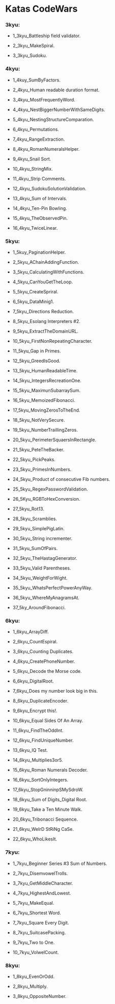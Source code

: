 # Katas CodeWars


### 3kyu:
- 1_3kyu_Battleship field validator. 

- 2_3kyu_MakeSpiral. 

- 3_3kyu_Sudoku. 


### 4kyu:
- 1_4kuy_SumByFactors. 

- 2_4kyu_Human readable duration format. 

- 3_4kyu_MostFrequentlyWord. 

- 4_4kyu_NestBiggerNumberWithSameDigits. 

- 5_4kyu_NestingStructureComparation. 

- 6_4kyu_Permutations. 

- 7_4kyu_RangeExtraction. 

- 8_4kyu_RomanNumeralsHelper. 

- 9_4kyu_Snail Sort. 

- 10_4kyu_StringMix. 

- 11_4kyu_Strip Comments. 

- 12_4kyu_SudokuSolutionValidation. 

- 13_4kyu_Sum of Intervals. 

- 14_4kyu_Ten-Pin Bowling. 

- 15_4kyu_TheObservedPin. 

- 16_4kyu_TwiceLinear. 


### 5kyu:
- 1_5kuy_PaginationHelper. 

- 2_5kyu_AChainAddingFunction. 

- 3_5kyu_CalculatingWithFunctions. 

- 4_5kyu_CanYouGetTheLoop. 

- 5_5kyu_CreateSpriral. 

- 6_5kyu_DataMinig1. 

- 7_5kyu_Directions Reduction. 

- 8_5kyu_Esolang Interpreters #2. 

- 9_5kyu_ExtractTheDomainURL. 

- 10_5kyu_FirstNonRepeatingCharacter. 

- 11_5kyu_Gap in Primes. 

- 12_5kyu_GreedIsGood. 

- 13_5kyu_HumanReadableTime. 

- 14_5kyu_IntegersRecreationOne. 

- 15_5kyu_MaximunSubarraySum. 

- 16_5kyu_MemoizedFibonacci. 

- 17_5kyu_MovingZerosToTheEnd. 

- 18_5kyu_NotVerySecure. 

- 19_5kyu_NumberTraillingZeros. 

- 20_5kyu_PerimeterSquaersInRectangle. 

- 21_5kyu_PeteTheBacker. 

- 22_5kyu_PickPeaks. 

- 23_5kyu_PrimesInNumbers. 

- 24_5kyu_Product of consecutive Fib numbers. 

- 25_5kyu_RegexPasswordValidation. 

- 26_5Kyu_RGBToHexConversion. 

- 27_5kyu_Rot13. 

- 28_5kyu_Scramblies. 

- 29_5kyu_SimplePigLatin. 

- 30_5kyu_String incrementer. 

- 31_5kyu_SumOfPairs. 

- 32_5kyu_TheHastagGenerator. 

- 33_5kyu_Valid Parentheses. 

- 34_5kyu_WeightForWight. 

- 35_5kyu_WhatsPerfectPowerAnyWay. 

- 36_5kyu_WhereMyAnagramsAt. 

- 37_5ky_AroundFibonacci. 


### 6kyu:
- 1_6kyu_ArrayDiff. 

- 2_6kyu_CountEspiral. 

- 3_6kyu_Counting Duplicates. 

- 4_6kyu_CreatePhoneNumber. 

- 5_6kyu_Decode the Morse code. 

- 6_6kyu_DigitalRoot. 

- 7_6kyu_Does my number look big in this. 

- 8_6kyu_DuplicateEncoder. 

- 9_6kyu_Encrypt this!. 

- 10_6kyu_Equal Sides Of An Array. 

- 11_6kyu_FindTheOddInt. 

- 12_6kyu_FindUniqueNumber. 

- 13_6kyu_IQ Test. 

- 14_6kyu_Multiplies3or5. 

- 15_6kyu_Roman Numerals Decoder. 

- 16_6kyu_SortOnlyIntegers. 

- 17_6kyu_StopGninninpSMySdroW. 

- 18_6kyu_Sum of Digits_Digital Root. 

- 19_6kyu_Take a Ten Minute Walk. 

- 20_6kyu_Tribonacci Sequence. 

- 21_6kyu_WeIrD StRiNg CaSe. 

- 22_6kyu_WhoLikesIt. 


### 7kyu:
- 1_7kyu_Beginner Series #3 Sum of Numbers. 

- 2_7kyu_DisemvowelTrolls. 

- 3_7kyu_GetMiddleCharacter. 

- 4_7kyu_HighestAndLowest. 

- 5_7kyu_MakeEqual. 

- 6_7kyu_Shortest Word. 

- 7_7kyu_Square Every Digit. 

- 8_7kyu_SuitcasePacking. 

- 9_7kyu_Two to One. 

- 10_7kyu_VolwelCount. 


### 8kyu:
- 1_8kyu_EvenOrOdd. 

- 2_8kyu_Multiply. 

- 3_8kyu_OppositeNumber. 

